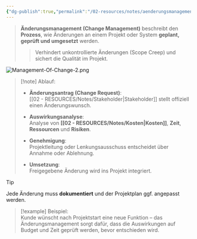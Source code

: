 ```yaml
---
{"dg-publish":true,"permalink":"/02-resources/notes/aenderungsmanagement/","tags":["projektmanagement","GFN/prüfungsrelevant/AP1/vorbereitung"],"noteIcon":"","updated":"2025-08-26T16:35:09.315+02:00"}
---
```



>**Änderungsmanagement (Change Management)** beschreibt den **Prozess**, wie Änderungen an einem Projekt oder System **geplant, geprüft und umgesetzt** werden.
> 
>> Verhindert unkontrollierte Änderungen (Scope Creep) und sichert die Qualität im Projekt.

![Management-Of-Change-2.png](/img/user/02%20-%20RESOURCES/Files/Management-Of-Change-2.png)
> [!note] Ablauf:
> 
> - **Änderungsantrag (Change Request)**:  
>     [[02 - RESOURCES/Notes/Stakeholder\|Stakeholder]] stellt offiziell einen Änderungswunsch.
>     
> - **Auswirkungsanalyse**:  
>     Analyse von **[[02 - RESOURCES/Notes/Kosten\|Kosten]]**, **Zeit**, **Ressourcen** und **Risiken**.
>     
> - **Genehmigung**:  
>     Projektleitung oder Lenkungsausschuss entscheidet über Annahme oder Ablehnung.
>     
> - **Umsetzung**:  
>     Freigegebene Änderung wird ins Projekt integriert.
>     

> [!tip]  
> Jede Änderung muss **dokumentiert** und der Projektplan ggf. angepasst werden.

> [!example] Beispiel:  
> Kunde wünscht nach Projektstart eine neue Funktion – das Änderungsmanagement sorgt dafür, dass die Auswirkungen auf Budget und Zeit geprüft werden, bevor entschieden wird.
